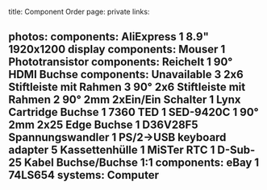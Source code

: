 title: Component Order
page: private
links:

photos:
components: AliExpress
    1 8.9" 1920x1200 display
components: Mouser
    1 Phototransistor
components: Reichelt
    1 90° HDMI Buchse
components: Unavailable
    3 2x6 Stiftleiste mit Rahmen
    3 90° 2x6 Stiftleiste mit Rahmen
    2 90° 2mm 2xEin/Ein Schalter
    1 Lynx Cartridge Buchse
    1 7360 TED
    1 SED-9420C
    1 90° 2mm 2x25 Edge Buchse
    1 D36V28F5 Spannungswandler
    1 PS/2->USB keyboard adapter
    5 Kassettenhülle
    1 MiSTer RTC
    1 D-Sub-25 Kabel Buchse/Buchse 1:1
components: eBay
    1 74LS654
systems:
    Computer
---
